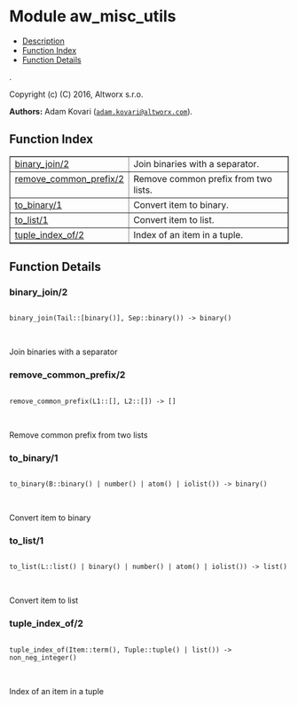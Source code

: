 

# Module aw_misc_utils #
* [Description](#description)
* [Function Index](#index)
* [Function Details](#functions)

.

Copyright (c) (C) 2016, Altworx s.r.o.

__Authors:__ Adam Kovari ([`adam.kovari@altworx.com`](mailto:adam.kovari@altworx.com)).

<a name="index"></a>

## Function Index ##


<table width="100%" border="1" cellspacing="0" cellpadding="2" summary="function index"><tr><td valign="top"><a href="#binary_join-2">binary_join/2</a></td><td>Join binaries with a separator.</td></tr><tr><td valign="top"><a href="#remove_common_prefix-2">remove_common_prefix/2</a></td><td>Remove common prefix from two lists.</td></tr><tr><td valign="top"><a href="#to_binary-1">to_binary/1</a></td><td>Convert item to binary.</td></tr><tr><td valign="top"><a href="#to_list-1">to_list/1</a></td><td>Convert item to list.</td></tr><tr><td valign="top"><a href="#tuple_index_of-2">tuple_index_of/2</a></td><td>Index of an item in a tuple.</td></tr></table>


<a name="functions"></a>

## Function Details ##

<a name="binary_join-2"></a>

### binary_join/2 ###

<pre><code>
binary_join(Tail::[binary()], Sep::binary()) -&gt; binary()
</code></pre>
<br />

Join binaries with a separator

<a name="remove_common_prefix-2"></a>

### remove_common_prefix/2 ###

<pre><code>
remove_common_prefix(L1::[], L2::[]) -&gt; []
</code></pre>
<br />

Remove common prefix from two lists

<a name="to_binary-1"></a>

### to_binary/1 ###

<pre><code>
to_binary(B::binary() | number() | atom() | iolist()) -&gt; binary()
</code></pre>
<br />

Convert item to binary

<a name="to_list-1"></a>

### to_list/1 ###

<pre><code>
to_list(L::list() | binary() | number() | atom() | iolist()) -&gt; list()
</code></pre>
<br />

Convert item to list

<a name="tuple_index_of-2"></a>

### tuple_index_of/2 ###

<pre><code>
tuple_index_of(Item::term(), Tuple::tuple() | list()) -&gt; non_neg_integer()
</code></pre>
<br />

Index of an item in a tuple

